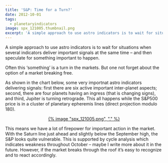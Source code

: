 ```yaml
---
title: 'S&P: Time for a Turn?'
date: 2012-10-01
tags:
  - planetaryindicators
image: spx_121005.thumbnail.png
excerpt: 'A simple approach to use astro indicators is to wait for situations when several indicators deliver important signals at the same time – and then speculate for something important to happen.'
---
```

<p>A simple approach to use astro indicators is to wait for situations when several indicators deliver important signals at the same time – and then speculate for something important to happen.</p>
<p>Often this ‘something’ is a turn in the markets. But one not forget about the option of a market breaking free.</p>
<p>As shown in the chart below, some very importnat astro indicators delivering signals: first there are six active important inter-planet aspects; second, there are four planets having an ingress (that is changing signs), and third, Jupiter is turning retrograde. This all happens while the S&amp;P500 price is in a cluster of planetary epheremis lines (direct projection modulo 180).</p>
<p></p>
<p style="text-align: center"><a href='{% image "spx_121005.png", "linkonly" %}' title="spx_121005.png">{% image "spx_121005.png", "." %}</a></p>
<p>This means we have a lot of firepower for important action in the market. With the Saturn line just ahead and slightly below the September high, the S&amp;P looks quite vulnerable. This is supported by cycle analysis which indicates weakness throughout October – maybe I write more about it in the future. However, if the market breaks through the roof it’s easy to recognize and to react accordingly.</p>
